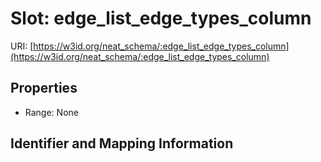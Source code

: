 # Slot: edge_list_edge_types_column

URI: [https://w3id.org/neat_schema/:edge_list_edge_types_column](https://w3id.org/neat_schema/:edge_list_edge_types_column)



<!-- no inheritance hierarchy -->


## Properties

 * Range: None



## Identifier and Mapping Information





